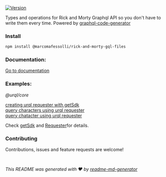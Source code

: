 <p>
  <a href="https://www.npmjs.com/package/@marcomafessolli/rick-and-morty-gql-files" target="_blank">
    <img alt="Version" src="https://img.shields.io/npm/v/@marcomafessolli/rick-and-morty-gql-files.svg">
  </a>
</p>

Types and operations for Rick and Morty Graphql API so you don't have to write them every time. Powered by [graphql-code-generator](https://github.com/dotansimha/graphql-code-generator)

### Install

```sh
npm install @marcomafessolli/rick-and-morty-gql-files
```

### Documentation:

[Go to documentation](https://github.com/marcomafessolli/rick-and-morty-gql-files/blob/main/docs/modules.md)

### Examples:

_@urql/core_

[creating urql requester with getSdk](https://github.com/marcomafessolli/remix-graphql-loader-example/blob/main/app/utils/urql.server.ts)<br>
[query characters using urql requester](https://github.com/marcomafessolli/remix-graphql-loader-example/blob/main/app/routes/index.tsx#L12)<br>
[query chatacter using urql requester](https://github.com/marcomafessolli/remix-graphql-loader-example/blob/main/app/routes/characters/%24id.tsx#L27)

Check [getSdk](https://github.com/marcomafessolli/rick-and-morty-gql-files/blob/main/docs/modules.md#getsdk) and [Requester](https://github.com/marcomafessolli/rick-and-morty-gql-files/blob/main/docs/modules.md#requester)for details.

### Contributing

Contributions, issues and feature requests are welcome!

<br>

_This README was generated with ❤️ by [readme-md-generator](https://github.com/kefranabg/readme-md-generator)_
